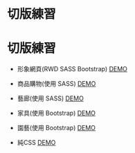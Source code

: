 # 切版練習

# 切版練習

* 形象網頁(RWD SASS Bootstrap) <a href="https://raindot.github.io/layout/Clover_T6/index.html" target="_blank">DEMO</a>

* 商品購物(使用 SASS) <a href="https://raindot.github.io/layout/Clover_T7/index.html" target="_blank">DEMO</a>

* 藝廊(使用 SASS) <a href="https://raindot.github.io/layout/Clover-T5/index.html" target="_blank">DEMO</a>

* 家具(使用 Bootstrap) <a href="https://raindot.github.io/layout/Clover_T4/index.html" target="_blank">DEMO</a> 

* 園藝(使用 Bootstrap) <a href="https://raindot.github.io/layout/Clover_T3/index.html" target="_blank">DEMO</a>

* 純CSS <a href="https://raindot.github.io/layout/Clover_T2/index.html" target="_blank">DEMO</a>
